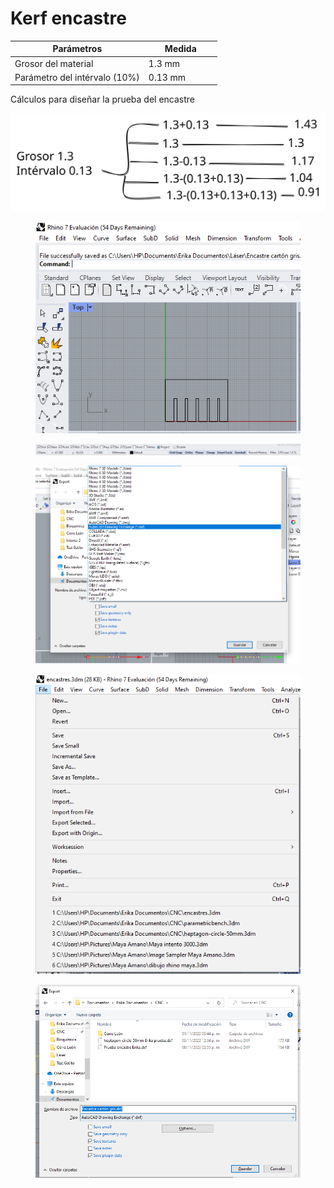 # Kerf encastre



<table><thead><tr><th>Parámetros </th><th width="103">Medida </th></tr></thead><tbody><tr><td>Grosor del material</td><td>1.3 mm</td></tr><tr><td>Parámetro del intérvalo (10%)</td><td>0.13 mm</td></tr></tbody></table>

Cálculos para diseñar la prueba del encastre

<img src=".gitbook/assets/file.excalidraw.svg" alt="" class="gitbook-drawing">

<figure><img src=".gitbook/assets/image (151).png" alt=""><figcaption></figcaption></figure>

<figure><img src=".gitbook/assets/Captura de pantalla 2023-11-08 164726.png" alt=""><figcaption></figcaption></figure>

<div>

<figure><img src=".gitbook/assets/Captura de pantalla 2023-11-08 145518.png" alt=""><figcaption></figcaption></figure>

 

<figure><img src=".gitbook/assets/Captura de pantalla 2023-11-08 145435.png" alt=""><figcaption></figcaption></figure>

</div>

<figure><img src=".gitbook/assets/Captura de pantalla 2023-11-08 164826.png" alt=""><figcaption></figcaption></figure>
